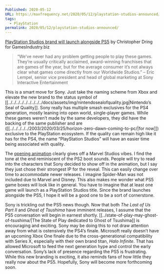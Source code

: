 ```yaml
---
Published: 2020-05-12
URL: https://maxfrequency.net/2020/05/12/playstation-studios-announced/
tags:
  - PlayStation
permalink: 2020/05/12/playstation-studios-announced/
---
```

[PlayStation Studios brand will launch alongside PS5](https://www.gamesindustry.biz/articles/2020-05-12-sony-unveils-playstation-studios-brand-to-launch-alongside-ps5) by Christopher Dring for GamesIndustry.biz

> “We’ve never had any problem getting people to play these games. They’re usually critically acclaimed, award-winning franchises that are games of the year, but for the average consumer it’s not always clear what games come directly from our Worldwide Studios.” – Eric Lempel, senior vice president and head of global marketing at Sony Interactive Entertainment

This is a smart move for Sony. Just take the naming scheme from Xbox and elevate the new brand to the status symbol of [[../../../../../../../../../docs/assets/img/nintendosealofquality.jpg|Nintendo’s Seal of Quality]]. Sony really has multiple smash exclusives for the PS4 generation, mostly leaning into open world, single-player games. While these games weren’t made by the same developers, they did have the backing of the same publisher and are ([[../../../../../2003/2020/03/25/horizon-zero-dawn-coming-to-pc/|for now]]) exclusive to the PlayStation ecosystem. If the quality can remain high like it has for the PS4, the name “PlayStation Studios” will have an easier time being associated with quality.

The [opening animation](https://youtu.be/UvXVA_ZLAWo) clearly gives off a Marvel Studios vibes. I find the tone at the end reminiscent of the PS2 boot sounds. People will try to read into the characters that Sony decided to show off in the animation, but I say they just chose their strongest IP for the reveal. This can easily change over time to accommodate newer releases. I imagine Spider-Man was not included due to Marvel and Disney. This also makes me wonder what PS5 game boxes will look like in general. You have to imagine that at least one game will launch as a PlayStation Studios title. Since the brand launches alongside the PS5, I hope it will be a good one to be a sort of cornerstone.

Sony is trickling out the PS5 news though. Now that both *The Last of Us Part II* and *Ghost of Tsushima* have imminent releases, I assume that the PS5 conversation will begin in earnest shortly. [[../state-of-play-may-ghost-of-tsushima/|The State of Play dedicated to Ghost of Tsushima]] is encouraging and exciting. Sony may be doing this to not draw attention away from what is ostensively the PS4’s finale. Microsoft really doesn’t have an upcoming Xbox One finale due to the cross-generational compatibility with Series X, especially with their own brand titan, *Halo Infinite*. That has allowed Microsoft to feed the next generation hype and control the early conversation. Sony’s lack of presence regarding the PS5 is frustrating. While this new branding is exciting, it also reminds fans of how little they really now about the PS5. Hopefully, Sony will become more forthcoming soon.